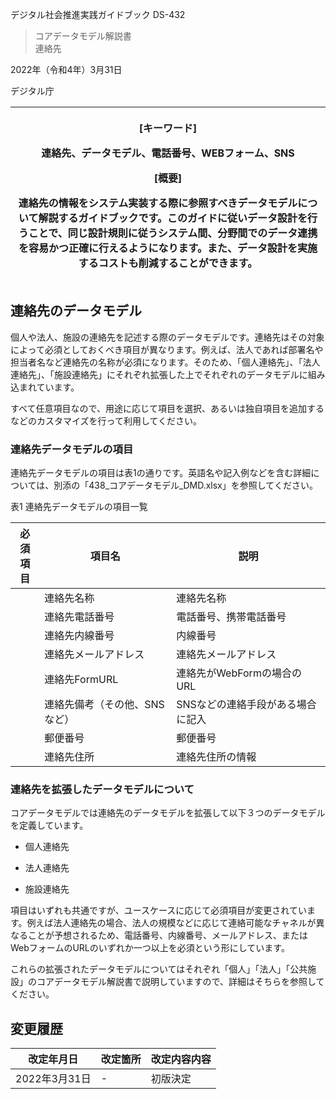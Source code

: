 デジタル社会推進実践ガイドブック DS-432

> コアデータモデル解説書  
> 連絡先

2022年（令和4年）3月31日

デジタル庁

<table>
<colgroup>
<col style="width: 100%" />
</colgroup>
<thead>
<tr class="header">
<th><p>[キーワード]</p>
<p>連絡先、データモデル、電話番号、WEBフォーム、SNS</p>
<p>[概要]</p>
<p>連絡先の情報をシステム実装する際に参照すべきデータモデルについて解説するガイドブックです。このガイドに従いデータ設計を行うことで、同じ設計規則に従うシステム間、分野間でのデータ連携を容易かつ正確に行えるようになります。また、データ設計を実施するコストも削減することができます。</p></th>
</tr>
</thead>
<tbody>
</tbody>
</table>

## 連絡先のデータモデル

個人や法人、施設の連絡先を記述する際のデータモデルです。連絡先はその対象によって必須としておくべき項目が異なります。例えば、法人であれば部署名や担当者名など連絡先の名称が必須になります。そのため、「個人連絡先」、「法人連絡先」、「施設連絡先」にそれぞれ拡張した上でそれぞれのデータモデルに組み込まれています。

すべて任意項目なので、用途に応じて項目を選択、あるいは独自項目を追加するなどのカスタマイズを行って利用してください。

### 連絡先データモデルの項目

連絡先データモデルの項目は表1の通りです。英語名や記入例などを含む詳細については、別添の「438_コアデータモデル_DMD.xlsx」を参照してください。

表1 連絡先データモデルの項目一覧

<table>
<colgroup>
<col style="width: 9%" />
<col style="width: 41%" />
<col style="width: 48%" />
</colgroup>
<thead>
<tr class="header">
<th>必須<br />
項目</th>
<th>項目名</th>
<th>説明</th>
</tr>
</thead>
<tbody>
<tr class="odd">
<td></td>
<td>連絡先名称</td>
<td>連絡先名称</td>
</tr>
<tr class="even">
<td></td>
<td>連絡先電話番号</td>
<td>電話番号、携帯電話番号</td>
</tr>
<tr class="odd">
<td></td>
<td>連絡先内線番号</td>
<td>内線番号</td>
</tr>
<tr class="even">
<td></td>
<td>連絡先メールアドレス</td>
<td>連絡先メールアドレス</td>
</tr>
<tr class="odd">
<td></td>
<td>連絡先FormURL</td>
<td>連絡先がWebFormの場合のURL</td>
</tr>
<tr class="even">
<td></td>
<td>連絡先備考（その他、SNSなど）</td>
<td>SNSなどの連絡手段がある場合に記入</td>
</tr>
<tr class="odd">
<td></td>
<td>郵便番号</td>
<td>郵便番号</td>
</tr>
<tr class="even">
<td></td>
<td>連絡先住所</td>
<td>連絡先住所の情報</td>
</tr>
</tbody>
</table>

### 連絡先を拡張したデータモデルについて

コアデータモデルでは連絡先のデータモデルを拡張して以下３つのデータモデルを定義しています。

-   個人連絡先

-   法人連絡先

-   施設連絡先

項目はいずれも共通ですが、ユースケースに応じて必須項目が変更されています。例えば法人連絡先の場合、法人の規模などに応じて連絡可能なチャネルが異なることが予想されるため、電話番号、内線番号、メールアドレス、またはWebフォームのURLのいずれか一つ以上を必須という形にしています。

これらの拡張されたデータモデルについてはそれぞれ「個人」「法人」「公共施設」のコアデータモデル解説書で説明していますので、詳細はそちらを参照してください。

## 変更履歴

| 改定年月日    | 改定箇所 | 改定内容内容 |
|---------------|----------|--------------|
| 2022年3月31日 | \-       | 初版決定     |
